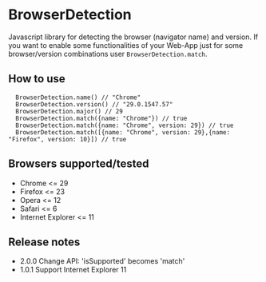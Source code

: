 BrowserDetection
=================

Javascript library for detecting the browser (navigator name) and version.
If you want to enable some functionalities of your Web-App just for some browser/version combinations user `BrowserDetection.match`.

How to use
-----------------
```
  BrowserDetection.name() // "Chrome"
  BrowserDetection.version() // "29.0.1547.57"
  BrowserDetection.major() // 29
  BrowserDetection.match({name: "Chrome"}) // true
  BrowserDetection.match({name: "Chrome", version: 29}) // true
  BrowserDetection.match([{name: "Chrome", version: 29},{name: "Firefox", version: 10}]) // true
```

Browsers supported/tested
-----------------
- Chrome <= 29
- Firefox <= 23
- Opera <= 12
- Safari <= 6
- Internet Explorer <= 11

Release notes
-----------------
* 2.0.0 Change API: 'isSupported' becomes 'match'
* 1.0.1 Support Internet Explorer 11

